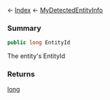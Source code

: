 ← [Index](Api-Index) ← [MyDetectedEntityInfo](Sandbox.ModAPI.Ingame.MyDetectedEntityInfo)

### Summary

```csharp
public long EntityId
```

The entity's EntityId

### Returns

[long](https://docs.microsoft.com/en-us/dotnet/api/system.int64?view=netframework-4.6)

